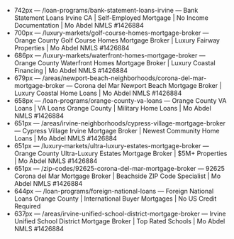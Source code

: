 - 742px — /loan-programs/bank-statement-loans-irvine — Bank Statement Loans Irvine CA | Self-Employed Mortgage | No Income Documentation | Mo Abdel NMLS #1426884
- 700px — /luxury-markets/golf-course-homes-mortgage-broker — Orange County Golf Course Homes Mortgage Broker | Luxury Fairway Properties | Mo Abdel NMLS #1426884
- 686px — /luxury-markets/waterfront-homes-mortgage-broker — Orange County Waterfront Homes Mortgage Broker | Luxury Coastal Financing | Mo Abdel NMLS #1426884
- 679px — /areas/newport-beach-neighborhoods/corona-del-mar-mortgage-broker — Corona del Mar Newport Beach Mortgage Broker | Luxury Coastal Home Loans | Mo Abdel NMLS #1426884
- 658px — /loan-programs/orange-county-va-loans — Orange County VA Loans | VA Loans Orange County | Military Home Loans | Mo Abdel NMLS #1426884
- 651px — /areas/irvine-neighborhoods/cypress-village-mortgage-broker — Cypress Village Irvine Mortgage Broker | Newest Community Home Loans | Mo Abdel NMLS #1426884
- 651px — /luxury-markets/ultra-luxury-estates-mortgage-broker — Orange County Ultra-Luxury Estates Mortgage Broker | $5M+ Properties | Mo Abdel NMLS #1426884
- 651px — /zip-codes/92625-corona-del-mar-mortgage-broker — 92625 Corona del Mar Mortgage Broker | Beachside ZIP Code Specialist | Mo Abdel NMLS #1426884
- 644px — /loan-programs/foreign-national-loans — Foreign National Loans Orange County | International Buyer Mortgages | No US Credit Required
- 637px — /areas/irvine-unified-school-district-mortgage-broker — Irvine Unified School District Mortgage Broker | Top Rated Schools | Mo Abdel NMLS #1426884